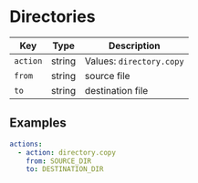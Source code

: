 # Directories

| Key        | Type     | Description |
| ---------- | -------- | -------- |
| `action`   | string   | Values: `directory.copy`    |
| `from`     | string   | source file   |
| `to`       | string   | destination file   |

## Examples

```yaml
actions:
  - action: directory.copy
    from: SOURCE_DIR
    to: DESTINATION_DIR
```